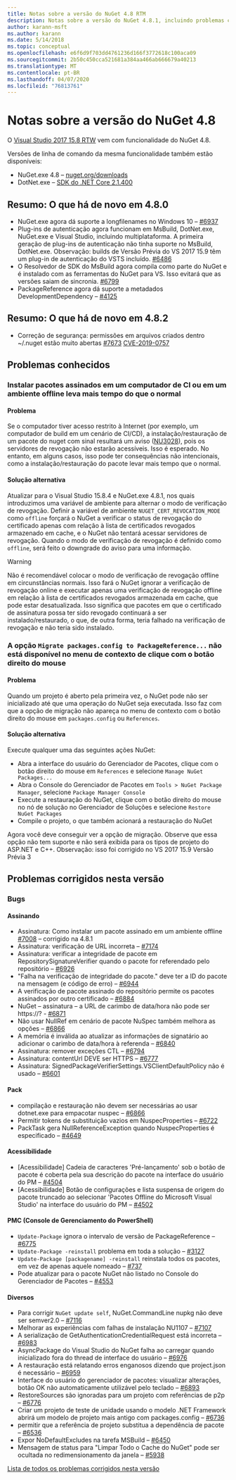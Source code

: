 ```yaml
---
title: Notas sobre a versão do NuGet 4.8 RTM
description: Notas sobre a versão do NuGet 4.8.1, incluindo problemas conhecidos, correções de bugs, funcionalidades adicionadas e DCRs.
author: karann-msft
ms.author: karann
ms.date: 5/14/2018
ms.topic: conceptual
ms.openlocfilehash: e6f6d9f703dd4761236d166f3772618c100aca09
ms.sourcegitcommit: 2b50c450cca521681a384aa466ab666679a40213
ms.translationtype: MT
ms.contentlocale: pt-BR
ms.lasthandoff: 04/07/2020
ms.locfileid: "76813761"
---
```

# <a name="nuget-48-release-notes"></a>Notas sobre a versão do NuGet 4.8

O [Visual Studio 2017 15.8 RTW](https://www.visualstudio.com/news/releasenotes/vs2017-relnotes) vem com funcionalidade do NuGet 4.8.


Versões de linha de comando da mesma funcionalidade também estão disponíveis:
* NuGet.exe 4.8 – [nuget.org/downloads](https://nuget.org/downloads)
* DotNet.exe – [SDK do .NET Core 2.1.400](https://www.microsoft.com/net/download/visual-studio-sdks)


## <a name="summary-whats-new-in-480"></a>Resumo: O que há de novo em 4.8.0
* NuGet.exe agora dá suporte a longfilenames no Windows 10 – [#6937](https://github.com/NuGet/Home/issues/6937)
* Plug-ins de autenticação agora funcionam em MsBuild, DotNet.exe, NuGet.exe e Visual Studio, incluindo multiplataforma. A primeira geração de plug-ins de autenticação não tinha suporte no MsBuild, DotNet.exe. Observação: builds de Versão Prévia do VS 2017 15.9 têm um plug-in de autenticação do VSTS incluído. [#6486](https://github.com/NuGet/Home/issues/6486)
* O Resolvedor de SDK do MsBuild agora compila como parte do NuGet e é instalado com as ferramentas do NuGet para VS. Isso evitará que as versões saiam de sincronia. [#6799](https://github.com/NuGet/Home/issues/6799)
* PackageReference agora dá suporte a metadados DevelopmentDependency – [#4125](https://github.com/NuGet/Home/issues/4125)

## <a name="summary-whats-new-in-482"></a>Resumo: O que há de novo em 4.8.2

* Correção de segurança: permissões em arquivos criados dentro ~/.nuget estão muito abertas [#7673](https://github.com/NuGet/Home/issues/7673) [CVE-2019-0757](https://portal.msrc.microsoft.com/en-us/security-guidance/advisory/CVE-2019-0757)

## <a name="known-issues"></a>Problemas conhecidos
### <a name="installing-signed-packages-on-a-ci-machine-or-in-an-offline-environment-takes-longer-than-usual"></a>Instalar pacotes assinados em um computador de CI ou em um ambiente offline leva mais tempo do que o normal

#### <a name="issue"></a>Problema
Se o computador tiver acesso restrito à Internet (por exemplo, um computador de build em um cenário de CI/CD), a instalação/restauração de um pacote do nuget com sinal resultará um aviso ([NU3028](../reference/errors-and-warnings/nu3028.md)), pois os servidores de revogação não estarão acessíveis. Isso é esperado. No entanto, em alguns casos, isso pode ter consequências não intencionais, como a instalação/restauração do pacote levar mais tempo que o normal.

#### <a name="workaround"></a>Solução alternativa
Atualizar para o Visual Studio 15.8.4 e NuGet.exe 4.8.1, nos quais introduzimos uma variável de ambiente para alternar o modo de verificação de revogação.
Definir a variável de ambiente `NUGET_CERT_REVOCATION_MODE` como `offline` forçará o NuGet a verificar o status de revogação do certificado apenas com relação à lista de certificados revogados armazenado em cache, e o NuGet não tentará acessar servidores de revogação. Quando o modo de verificação de revogação é definido como `offline`, será feito o downgrade do aviso para uma informação.

> [!Warning]
> Não é recomendável colocar o modo de verificação de revogação offline em circunstâncias normais. Isso fará o NuGet ignorar a verificação de revogação online e executar apenas uma verificação de revogação offline em relação à lista de certificados revogados armazenada em cache, que pode estar desatualizada. Isso significa que pacotes em que o certificado de assinatura possa ter sido revogado continuará a ser instalado/restaurado, o que, de outra forma, teria falhado na verificação de revogação e não teria sido instalado.

### <a name="the-migrate-packagesconfig-to-packagereference-option-is-not-available-in-the-right-click-context-menu"></a>A opção `Migrate packages.config to PackageReference...` não está disponível no menu de contexto de clique com o botão direito do mouse

#### <a name="issue"></a>Problema

Quando um projeto é aberto pela primeira vez, o NuGet pode não ser inicializado até que uma operação do NuGet seja executada. Isso faz com que a opção de migração não apareça no menu de contexto com o botão direito do mouse em `packages.config` ou `References`.

#### <a name="workaround"></a>Solução alternativa

Execute qualquer uma das seguintes ações NuGet:
* Abra a interface do usuário do Gerenciador de Pacotes, clique com o botão direito do mouse em `References` e selecione `Manage NuGet Packages...`
* Abra o Console do Gerenciador de Pacotes em `Tools > NuGet Package Manager`, selecione `Package Manager Console`
* Execute a restauração do NuGet, clique com o botão direito do mouse no nó de solução no Gerenciador de Soluções e selecione `Restore NuGet Packages`
* Compile o projeto, o que também acionará a restauração do NuGet

Agora você deve conseguir ver a opção de migração. Observe que essa opção não tem suporte e não será exibida para os tipos de projeto do ASP.NET e C++.
Observação: isso foi corrigido no VS 2017 15.9 Versão Prévia 3

## <a name="issues-fixed-in-this-release"></a>Problemas corrigidos nesta versão

### <a name="bugs"></a>Bugs
#### <a name="signing"></a>Assinando
* Assinatura: Como instalar um pacote assinado em um ambiente offline [#7008](https://github.com/NuGet/Home/issues/7008) – corrigido na 4.8.1
* Assinatura: verificação de URL incorreta – [#7174](https://github.com/NuGet/Home/issues/7174)
* Assinatura: verificar a integridade de pacote em RepositorySignatureVerifier quando o pacote for referendado pelo repositório – [#6926](https://github.com/NuGet/Home/issues/6926)
* "Falha na verificação de integridade do pacote." deve ter a ID do pacote na mensagem (e código de erro) – [#6944](https://github.com/NuGet/Home/issues/6944)
* A verificação de pacote assinado do repositório permite os pacotes assinados por outro certificado – [#6884](https://github.com/NuGet/Home/issues/6884)
* NuGet – assinatura – a URL de carimbo de data/hora não pode ser https://? - [#6871](https://github.com/NuGet/Home/issues/6871)
* Não usar NullRef em cenário de pacote NuSpec também melhora as opções – [#6866](https://github.com/NuGet/Home/issues/6866)
* A memória é inválida ao atualizar as informações de signatário ao adicionar o carimbo de data/hora à referenda – [#6840](https://github.com/NuGet/Home/issues/6840)
* Assinatura: remover exceções CTL – [#6794](https://github.com/NuGet/Home/issues/6794)
* Assinatura: contentUrl DEVE ser HTTPS – [#6777](https://github.com/NuGet/Home/issues/6777)
* Assinatura: SignedPackageVerifierSettings.VSClientDefaultPolicy não é usado – [#6601](https://github.com/NuGet/Home/issues/6601)


#### <a name="pack"></a>Pack
* compilação e restauração não devem ser necessárias ao usar dotnet.exe para empacotar nuspec – [#6866](https://github.com/NuGet/Home/issues/6866)
* Permitir tokens de substituição vazios em NuspecProperties – [#6722](https://github.com/NuGet/Home/issues/6722)
* PackTask gera NullReferenceException quando NuspecProperties é especificado – [#4649](https://github.com/NuGet/Home/issues/4649)

#### <a name="accessibility"></a>Acessibilidade
* [Acessibilidade] Cadeia de caracteres 'Pré-lançamento' sob o botão de pacote é coberta pela sua descrição do pacote na interface do usuário do PM – [#4504](https://github.com/NuGet/Home/issues/4504)
* [Acessibilidade] Botão de configurações e lista suspensa de origem do pacote truncado ao selecionar 'Pacotes Offline do Microsoft Visual Studio' na interface do usuário do PM – [#4502](https://github.com/NuGet/Home/issues/4502)

#### <a name="powershell-management-console-pmc"></a>PMC (Console de Gerenciamento do PowerShell)
* `Update-Package` ignora o intervalo de versão de PackageReference – [#6775](https://github.com/NuGet/Home/issues/6775)
* `Update-Package -reinstall` problema em toda a solução – [#3127](https://github.com/NuGet/Home/issues/3127)
* `Update-Package [packagename] -reinstall` reinstala todos os pacotes, em vez de apenas aquele nomeado – [#737](https://github.com/NuGet/Home/issues/737)
* Pode atualizar para o pacote NuGet não listado no Console do Gerenciador de Pacotes – [#4553](https://github.com/NuGet/Home/issues/4553)

#### <a name="misc"></a>Diversos
* Para corrigir `NuGet update self`, NuGet.CommandLine nupkg não deve ser semver2.0 – [#7116](https://github.com/NuGet/Home/issues/7116)
* Melhorar as experiências com falhas de instalação NU1107 – [#7107](https://github.com/NuGet/Home/issues/7107)
* A serialização de GetAuthenticationCredentialRequest está incorreta – [#6983](https://github.com/NuGet/Home/issues/6983)
* AsyncPackage do Visual Studio do NuGet falha ao carregar quando inicializado fora do thread de interface do usuário – [#6976](https://github.com/NuGet/Home/issues/6976)
* A restauração está relatando erros enganosos dizendo que project.json é necessário – [#6959](https://github.com/NuGet/Home/issues/6959)
* Interface do usuário do gerenciador de pacotes: visualizar alterações, botão OK não automaticamente utilizável pelo teclado – [#6893](https://github.com/NuGet/Home/issues/6893)
* RestoreSources são ignoradas para um projeto com referências de p2p – [#6776](https://github.com/NuGet/Home/issues/6776)
* Criar um projeto de teste de unidade usando o modelo .NET Framework abrirá um modelo de projeto mais antigo com packages.config – [#6736](https://github.com/NuGet/Home/issues/6736)
* permitir que a referência de projeto substitua a dependência de pacote – [#6536](https://github.com/NuGet/Home/issues/6536)
* Expor NoDefaultExcludes na tarefa MSBuild – [#6450](https://github.com/NuGet/Home/issues/6450)
* Mensagem de status para "Limpar Todo o Cache do NuGet" pode ser ocultada no redimensionamento da janela – [#5938](https://github.com/NuGet/Home/issues/5938)


[Lista de todos os problemas corrigidos nesta versão](https://github.com/NuGet/Home/issues?q=is%3Aissue+is%3Aclosed+milestone%3A%224.8")
